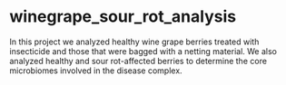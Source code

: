# winegrape_sour_rot_analysis
In this project we analyzed healthy wine grape berries treated with insecticide
and those that were bagged with a netting material. We also analyzed healthy 
and sour rot-affected berries to determine the core microbiomes involved in the 
disease complex.